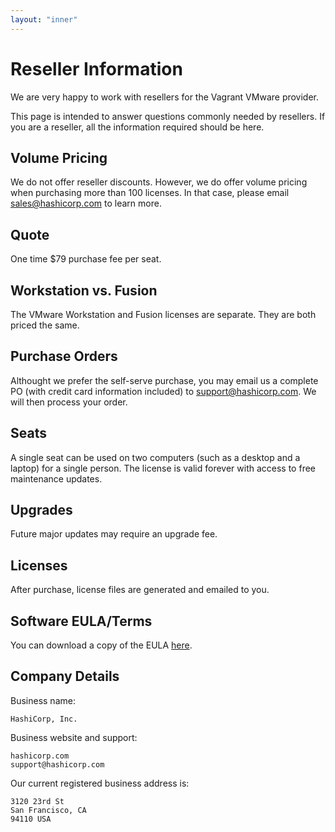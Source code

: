 ```yaml
---
layout: "inner"
---
```


# Reseller Information

We are very happy to work with resellers for the Vagrant VMware provider.

This page is intended to answer questions commonly
needed by resellers. If you are a reseller,
all the information required should be here.

## Volume Pricing

We do not offer reseller discounts. However, we do offer volume pricing
when purchasing more than 100 licenses. In that case, please email
sales@hashicorp.com to learn more.

## Quote

One time $79 purchase fee per seat.

## Workstation vs. Fusion

The VMware Workstation and Fusion licenses are separate. They are both
priced the same.

## Purchase Orders

Althought we prefer the self-serve purchase, you may email us a complete
PO (with credit card information included) to support@hashicorp.com. We
will then process your order.

## Seats

A single seat can be used on two computers (such as a desktop and a laptop)
for a single person. The license is valid forever with access to free
maintenance updates.

## Upgrades

Future major updates may require an upgrade fee.

## Licenses

After purchase, license files are generated and emailed to you.

## Software EULA/Terms

You can download a copy of the EULA [here](https://s3.amazonaws.com/hc-public/sales/EULA_standalone.pdf).

## Company Details

Business name:

    HashiCorp, Inc.

Business website and support:

    hashicorp.com
    support@hashicorp.com

Our current registered business address is:

    3120 23rd St
    San Francisco, CA
    94110 USA
